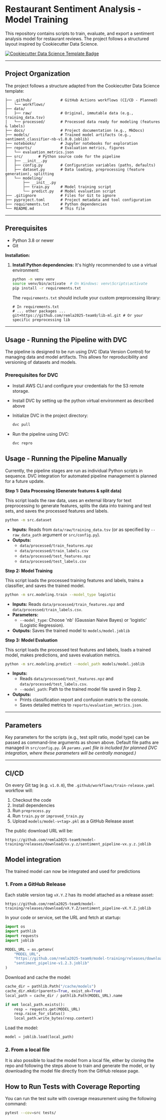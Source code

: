 # Restaurant Sentiment Analysis - Model Training

This repository contains scripts to train, evaluate, and export a sentiment analysis model for restaurant reviews. The project follows a structured layout inspired by Cookiecutter Data Science.

<a target="_blank" href="https://cookiecutter-data-science.drivendata.org/">
    <img src="https://img.shields.io/badge/CCDS-Project%20template-328F97?logo=cookiecutter" alt="Cookiecutter Data Science Template Badge" />
</a>

---

## Project Organization

The project follows a structure adapted from the Cookiecutter Data Science template:

```
├── .github/             # GitHub Actions workflows (CI/CD - Planned)
│   └── workflows/
├── data/
│   ├── raw/             # Original, immutable data (e.g., training_data.tsv)
│   └── processed/       # Processed data ready for modeling (features & labels)
├── docs/                # Project documentation (e.g., MkDocs)
├── models/              # Trained model artifacts (e.g., sentiment_classifier-nb-v1.0.0.joblib)
├── notebooks/           # Jupyter notebooks for exploration
├── reports/             # Evaluation metrics, figures
│   └── evaluation_metrics.json
├── src/       # Python source code for the pipeline
│   ├── __init__.py
│   ├── config.py        # Configuration variables (paths, defaults)
│   ├── dataset.py       # Data loading, preprocessing (feature generation), splitting
│   └── modeling/
│       ├── __init__.py
│       ├── train.py     # Model training script
│       └── predict.py   # Model evaluation script
├── .gitignore           # Files for Git to ignore
├── pyproject.toml       # Project metadata and tool configuration
├── requirements.txt     # Python dependencies
└── README.md            # This file
```

---

## Prerequisites

*   Python 3.8 or newer
*   Git

**Installation:**

1.  **Install Python dependencies:**
    It's highly recommended to use a virtual environment:
    ```bash
    python -m venv venv
    source venv/bin/activate  # On Windows: venv\Scripts\activate
    pip install -r requirements.txt
    ```
    The `requirements.txt` should include your custom preprocessing library:
    ```
    # In requirements.txt
    # ... other packages ...
    git+https://github.com/remla2025-team9/lib-ml.git # Or your specific preprocessing lib
    ```

---

## Usage - Running the Pipeline with DVC
The pipeline is designed to be run using DVC (Data Version Control) for managing data and model artifacts. This allows for reproducibility and versioning of datasets and models.

### Prerequisites for DVC
*   Install AWS CLI and configure your credentials for the S3 remote storage.

*   Install DVC by setting up the python virtual environment as described above

*   Initialize DVC in the project directory:
    ```bash
    dvc pull
    ```

*   Run the pipeline using DVC:
    ```bash
    dvc repro
    ```

## Usage - Running the Pipeline Manually

Currently, the pipeline stages are run as individual Python scripts in sequence. DVC integration for automated pipeline management is planned for a future update.

**Step 1: Data Processing (Generate features & split data)**

This script loads the raw data, uses an external library for text preprocessing to generate features, splits the data into training and test sets, and saves the processed features and labels.

```bash
python -m src.dataset
```
*   **Inputs:** Reads from `data/raw/training_data.tsv` (or as specified by `--raw_data_path` argument or `src/config.py`).
*   **Outputs:**
    *   `data/processed/train_features.npz`
    *   `data/processed/train_labels.csv`
    *   `data/processed/test_features.npz`
    *   `data/processed/test_labels.csv`

**Step 2: Model Training**

This script loads the processed training features and labels, trains a classifier, and saves the trained model.

```bash
python -m src.modeling.train --model_type logistic
```
*   **Inputs:** Reads `data/processed/train_features.npz` and `data/processed/train_labels.csv`.
*   **Parameters:**
    *   `--model_type`: Choose 'nb' (Gaussian Naive Bayes) or 'logistic' (Logistic Regression).
*   **Outputs:** Saves the trained model to `models/model.joblib`

**Step 3: Model Evaluation**

This script loads the processed test features and labels, loads a trained model, makes predictions, and saves evaluation metrics.

```bash
python -m src.modeling.predict --model_path models/model.joblib
```
*   **Inputs:**
    *   Reads `data/processed/test_features.npz` and `data/processed/test_labels.csv`.
    *   `--model_path`: Path to the trained model file saved in Step 2.
*   **Outputs:**
    *   Prints classification report and confusion matrix to the console.
    *   Saves detailed metrics to `reports/evaluation_metrics.json`.

---

## Parameters

Key parameters for the scripts (e.g., test split ratio, model type) can be passed as command-line arguments as shown above. Default file paths are managed in `src/config.py`.
*(A `params.yaml` file is included for planned DVC integration, where these parameters will be centrally managed.)*

---

## CI/CD

On every Git tag (e.g. `v1.0.0`), the `.github/workflows/train-release.yaml` workflow will:

1. Checkout the code
2. Install dependencies
3. Run `preprocess.py`
4. Run `train.py` or `improved_train.py`
5. Upload `models/model-v<tag>.pkl` as a GitHub Release asset

The public download URL will be:

```
https://github.com/remla2025-team9/model-training/releases/download/vx.y.z/sentiment_pipeline-vx.y.z.joblib
```

## Model integration
The trained model can now be integrated and used for predictions

### 1. From a GitHub Release
Each stable version tag `vX.Y.Z` has its model attached as a release asset:
```
https://github.com/remla2025-team9/model-training/releases/download/vX.Y.Z/sentiment_pipeline-vX.Y.Z.joblib
```
In your code or service, set the URL and fetch at startup:
```python
import os
import pathlib
import requests
import joblib

MODEL_URL = os.getenv(
    "MODEL_URL",
    "https://github.com/remla2025-team9/model-training/releases/download/v1.2.3/"
    "sentiment_pipeline-v1.2.3.joblib"
)
```
Download and cache the model:
```python
cache_dir = pathlib.Path("/cache/models")
cache_dir.mkdir(parents=True, exist_ok=True)
local_path = cache_dir / pathlib.Path(MODEL_URL).name

if not local_path.exists():
    resp = requests.get(MODEL_URL)
    resp.raise_for_status()
    local_path.write_bytes(resp.content)
```
Load the model:
```python
model = joblib.load(local_path)
```
### 2. From a local file
It is also possible to load the model from a local file, either by cloning the repo and following the steps above to train and generate the model, or by downloading the model file directly from the GitHub release page.

## How to Run Tests with Coverage Reporting

You can run the test suite with coverage measurement using the following command:

```bash
pytest --cov=src tests/
```